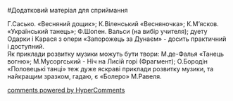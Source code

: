 <div id="hypercomments_widget" class="js-hypercomments-widget invisible"></div>


#Додатковий матеріал для сприймання

Г.Сасько. «Весняний дощик»; К.Віленський «Весняночка»; К.М’ясков. «Український танець»; Ф.Шопен. Вальси (на вибір учителя); дуету Одарки і Карася з опери «Запорожець за Дунаєм» - досить практичний і доступний.<br>
Як приклади розвитку музики можуть бути твори: М.де-Фалья «Танець вогню»; М.Мусоргський - Ніч на Лисій горі (Фрагмент); О.Бородін «Половецькі танці» теж дуже яскраві приклади розвитку музики, та найкращим зразком, гадаю, є «Болеро» М.Равеля.

<div class="js-hypercomments-container">
    <a href="http://hypercomments.com" class="hc-link" title="comments widget">comments powered by HyperComments</a>
</div>